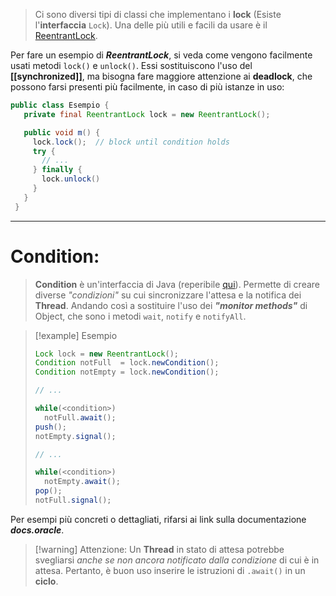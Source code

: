 > Ci sono diversi tipi di classi che implementano i **lock** (Esiste l'**interfaccia** `Lock`). Una delle più utili e facili da usare è il [ReentrantLock](https://docs.oracle.com/javase%2F7%2Fdocs%2Fapi%2F%2F/java/util/concurrent/locks/ReentrantLock.html). 

Per fare un esempio di ***ReentrantLock***, si veda come vengono facilmente usati metodi `lock()` e `unlock()`. Essi sostituiscono l'uso del **[[synchronized]]**, ma bisogna fare maggiore attenzione ai **deadlock**, che possono farsi presenti più facilmente, in caso di più istanze in uso:
``` java
public class Esempio {
   private final ReentrantLock lock = new ReentrantLock();

   public void m() {
     lock.lock();  // block until condition holds
     try {
       // ... 
     } finally {
       lock.unlock()
     }
   }
 }
```

---
# Condition:
> **Condition** è un'interfaccia di Java (reperibile [qui](https://docs.oracle.com/javase%2F7%2Fdocs%2Fapi%2F%2F/java/util/concurrent/locks/Condition.html)). Permette di creare diverse *"condizioni"* su cui sincronizzare l'attesa e la notifica dei **Thread**. Andando così a sostituire l'uso dei ***"monitor methods"*** di Object, che sono i metodi `wait`, `notify` e `notifyAll`.

> [!example] Esempio
> ``` java
> Lock lock = new ReentrantLock();
> Condition notFull  = lock.newCondition();
> Condition notEmpty = lock.newCondition();
> 
> // ...
> 
> while(<condition>)
> 	notFull.await();
> push();
> notEmpty.signal();
> 
> // ...
> 
> while(<condition>)
> 	notEmpty.await();
> pop();
> notFull.signal();
> ```

Per esempi più concreti o dettagliati, rifarsi ai link sulla documentazione ***docs.oracle***.

> [!warning] Attenzione:
> Un **Thread** in stato di attesa potrebbe svegliarsi *anche se non ancora notificato dalla condizione* di cui è in attesa. Pertanto, è buon uso inserire le istruzioni di `.await()` in un **ciclo**.
